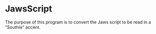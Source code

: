 # JawsScript
The purpose of this program is to convert the Jaws script to be read in a "Southie" accent.
